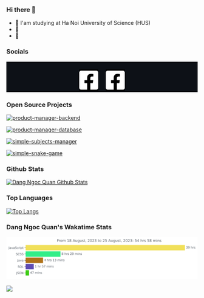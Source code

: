 ### Hi there 👋

- 📖 I'am studying at Ha Noi University of Science (HUS)
- 🌱 
- 💬 


### Socials
<div class="container">
  <a href="https://www.facebook.com/dangngocquan104" class="logo">
    <img src="images/square-facebook.svg" class="img"><img/>
  </a>
  <a class="logo">
    <img src="images/square-facebook.svg" class="img"><img/>
  </a>
</div>


<!-- CSS -->

<style>

  .container {
    display: flex;
    justify-content: center;
    width: 100%;
    background-color: #0d1117;
  }

  .logo {
    width: 50px;
    margin-top: 20px;
    padding-left: 10px;
    padding-right: 10px;
    transition: 1s;
  }

  .img {
    filter: invert(99%) sepia(89%) saturate(0%) hue-rotate(299deg) brightness(101%) contrast(101%);
  }

  .logo:hover {
    box-shadow: 0px 10px 10px 0px #fff;
    transform: translateY(-20px);
    cursor: pointer;
  }

</style>



### Open Source Projects

 [![product-manager-backend](https://github-readme-stats.vercel.app/api/pin/?username=dangngocquan&repo=product-manager-backend&theme=midnight-purple)](https://github.com/dangngocquan/product-manager-backend)

 [![product-manager-database](https://github-readme-stats.vercel.app/api/pin/?username=dangngocquan&repo=product-manager-database&theme=midnight-purple)](https://github.com/dangngocquan/product-manager-database)
 
 [![simple-subjects-manager](https://github-readme-stats.vercel.app/api/pin/?username=dangngocquan&repo=simple_subjects_manager&theme=midnight-purple)](https://github.com/dangngocquan/simple_subjects_manager)
 
[![simple-snake-game](https://github-readme-stats.vercel.app/api/pin/?username=dangngocquan&repo=SimpleSnakeGame&theme=midnight-purple)](https://github.com/dangngocquan/SimpleSnakeGame)



### Github Stats
[![Dang Ngoc Quan Github Stats](https://github-readme-stats.vercel.app/api?username=dangngocquan&count_private=true&theme=chartreuse-dark&show_icons=true)](https://github.com/dangngocquan)


### Top Languages
[![Top Langs](https://github-readme-stats.vercel.app/api/top-langs/?username=dangngocquan&langs_count=16&theme=midnight-purple)](https://github.com/dangngocquan)


### Dang Ngoc Quan's Wakatime Stats
<img
  src="https://github.com/dangngocquan/dangngocquan/blob/master/images/stat.svg"
  alt="Dang Ngoc Quan's Wakatime Stats"
/>

[![](https://komarev.com/ghpvc/?username=dangngocquan&color=brightgreen&style=plastic)](https://github.com/dangngocquan)
